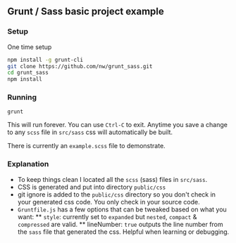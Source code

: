 ## Grunt / Sass basic project example

### Setup

One time setup

```bash
npm install -g grunt-cli
git clone https://github.com/nw/grunt_sass.git
cd grunt_sass
npm install
```

### Running

```
grunt
```

This will run forever. You can use `Ctrl-C` to exit. Anytime you save a change to any `scss` file in `src/sass` css will automatically be built.

There is currently an `example.scss` file to demonstrate. 


### Explanation

* To keep things clean I located all the `scss` (sass) files in `src/sass`.
* CSS is generated and put into directory `public/css`
* git ignore is added to the `public/css` directory so you don't check in your generated css code. You only check in your source code.
* `Gruntfile.js` has a few options that can be tweaked based on what you want:
** `style`: currently set to `expanded` but `nested`, `compact` & `compressed` are valid.
** lineNumber: `true` outputs the line number from the `sass` file that generated the css. Helpful when learning or debugging.
